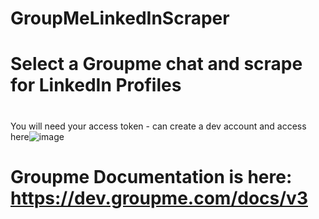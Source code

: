 # GroupMeLinkedInScraper
# Select a Groupme chat and scrape for LinkedIn Profiles
#
You will need your access token - can create a dev account and access here![image](https://github.com/user-attachments/assets/76b7a8e9-488e-46e0-995b-ec8494d8b0bf)
 # Groupme Documentation is here: https://dev.groupme.com/docs/v3
